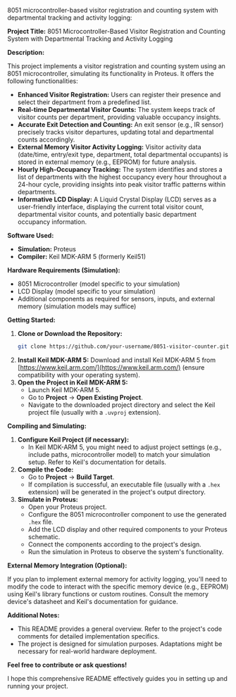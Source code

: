 8051 microcontroller-based visitor registration and counting system with departmental tracking and activity logging:

**Project Title:** 8051 Microcontroller-Based Visitor Registration and Counting System with Departmental Tracking and Activity Logging

**Description:**

This project implements a visitor registration and counting system using an 8051 microcontroller, simulating its functionality in Proteus. It offers the following functionalities:

* **Enhanced Visitor Registration:** Users can register their presence and select their department from a predefined list.
* **Real-time Departmental Visitor Counts:** The system keeps track of visitor counts per department, providing valuable occupancy insights.
* **Accurate Exit Detection and Counting:** An exit sensor (e.g., IR sensor) precisely tracks visitor departures, updating total and departmental counts accordingly.
* **External Memory Visitor Activity Logging:** Visitor activity data (date/time, entry/exit type, department, total departmental occupants) is stored in external memory (e.g., EEPROM) for future analysis.
* **Hourly High-Occupancy Tracking:** The system identifies and stores a list of departments with the highest occupancy every hour throughout a 24-hour cycle, providing insights into peak visitor traffic patterns within departments.
* **Informative LCD Display:** A Liquid Crystal Display (LCD) serves as a user-friendly interface, displaying the current total visitor count, departmental visitor counts, and potentially basic department occupancy information.

**Software Used:**

* **Simulation:** Proteus
* **Compiler:** Keil MDK-ARM 5 (formerly Keil51)

**Hardware Requirements (Simulation):**

* 8051 Microcontroller (model specific to your simulation)
* LCD Display (model specific to your simulation)
* Additional components as required for sensors, inputs, and external memory (simulation models may suffice)

**Getting Started:**

1. **Clone or Download the Repository:**
   ```bash
   git clone https://github.com/your-username/8051-visitor-counter.git
   ```
2. **Install Keil MDK-ARM 5:**
   Download and install Keil MDK-ARM 5 from [https://www.keil.arm.com/](https://www.keil.arm.com/) (ensure compatibility with your operating system).
3. **Open the Project in Keil MDK-ARM 5:**
   - Launch Keil MDK-ARM 5.
   - Go to **Project** -> **Open Existing Project**.
   - Navigate to the downloaded project directory and select the Keil project file (usually with a `.uvproj` extension).

**Compiling and Simulating:**

1. **Configure Keil Project (if necessary):**
   - In Keil MDK-ARM 5, you might need to adjust project settings (e.g., include paths, microcontroller model) to match your simulation setup. Refer to Keil's documentation for details.
2. **Compile the Code:**
   - Go to **Project** -> **Build Target**.
   - If compilation is successful, an executable file (usually with a `.hex` extension) will be generated in the project's output directory.
3. **Simulate in Proteus:**
   - Open your Proteus project.
   - Configure the 8051 microcontroller component to use the generated `.hex` file.
   - Add the LCD display and other required components to your Proteus schematic.
   - Connect the components according to the project's design.
   - Run the simulation in Proteus to observe the system's functionality.

**External Memory Integration (Optional):**

If you plan to implement external memory for activity logging, you'll need to modify the code to interact with the specific memory device (e.g., EEPROM) using Keil's library functions or custom routines. Consult the memory device's datasheet and Keil's documentation for guidance.

**Additional Notes:**

* This README provides a general overview. Refer to the project's code comments for detailed implementation specifics.
* The project is designed for simulation purposes. Adaptations might be necessary for real-world hardware deployment.

**Feel free to contribute or ask questions!**

I hope this comprehensive README effectively guides you in setting up and running your project.